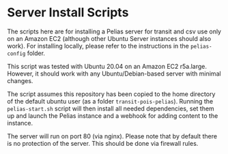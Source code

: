 # Server Install Scripts

The scripts here are for installing a Pelias server for transit and csv use only on an Amazon EC2 (although other Ubuntu Server instances should also work). For installing locally, please refer to the instructions in the `pelias-config` folder.

This script was tested with Ubuntu 20.04 on an Amazon EC2 r5a.large. However, it should work with any Ubuntu/Debian-based server with minimal changes.

The script assumes this repository has been copied to the home directory of the default ubuntu user (as a folder `transit-pois-pelias`). Running the `pelias-start.sh` script will then install all needed dependencies, set them up and launch the Pelias instance and a webhook for adding content to the instance.

The server will run on port 80 (via nginx). Please note that by default there is no protection of the server. This should be done via firewall rules.
